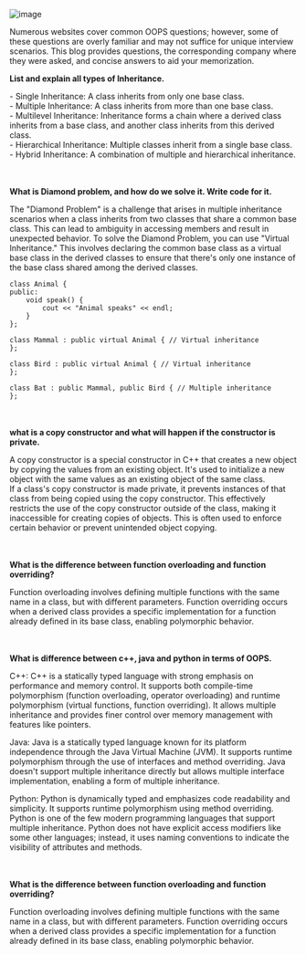 <!-- 
  "date" : "August 18, 2023",
  "title" : "OOPS interview questions",
  "desc" : "Numerous websites cover common OOPS questions; however, some of these questions are overly familiar and may not suffice for unique interview scenarios. This blog provides questions, the corresponding company where they were asked, and concise answers to aid your memorization.",
  "category" : "Core Subjects",
  "author" : ["Atanu Nayak"],
  "authorLink" : ["https://www.linkedin.com/in/atanu-nayak-profile/"],
  "authorImageLink" : ["https://avatars.githubusercontent.com/u/93304796?v=4"],
  "tags" : ["OOPS", "Core Subjects", "CS Fundamental", "Interview"],
  "url" : "OOPS-interview-questions",
  "titleSupport" : "OOPS Interview Questions"
 -->

![image](https://github.com/Nayaker/AlgoListed/assets/93304796/279a280a-4de6-4dea-b324-0e9b0b70d3fb)

Numerous websites cover common OOPS questions; however, some of these questions are overly familiar and may not suffice for unique interview scenarios. This blog provides questions, the corresponding company where they were asked, and concise answers to aid your memorization.

<b class="question"></b>
<div class="answer"></div>

<b class="question">List and explain all types of Inheritance.</b>
<div class="answer">
    - Single Inheritance: A class inherits from only one base class. </br>
    - Multiple Inheritance: A class inherits from more than one base class. </br>
    - Multilevel Inheritance: Inheritance forms a chain where a derived class inherits from a base class, and another class inherits from this derived class. </br>
    - Hierarchical Inheritance: Multiple classes inherit from a single base class. </br>
    - Hybrid Inheritance: A combination of multiple and hierarchical inheritance. </br>
</div>

</br></br>
<b class="question">
  What is Diamond problem, and how do we solve it. Write code for it.
</b>

<div class="answer">
  
  The "Diamond Problem" is a challenge that arises in multiple inheritance scenarios when a class inherits from two classes that share a common base class. This can lead to ambiguity in accessing members and result in unexpected behavior.
  To solve the Diamond Problem, you can use "Virtual Inheritance." This involves declaring the common base class as a virtual base class in the derived classes to ensure that there's only one instance of the base class shared among the derived classes.
 
  ```
  class Animal {
  public:
      void speak() {
          cout << "Animal speaks" << endl;
      }
  };
  
  class Mammal : public virtual Animal { // Virtual inheritance
  };
  
  class Bird : public virtual Animal { // Virtual inheritance
  };
  
  class Bat : public Mammal, public Bird { // Multiple inheritance
  };
  ```

</div>

</br></br>
<b class="question">
  what is a copy constructor and what will happen if the constructor is private.
</b>
<div class="answer">
A copy constructor is a special constructor in C++ that creates a new object by copying the values from an existing object. It's used to initialize a new object with the same values as an existing object of the same class. </br>
If a class's copy constructor is made private, it prevents instances of that class from being copied using the copy constructor. This effectively restricts the use of the copy constructor outside of the class, making it inaccessible for creating copies of objects. This is often used to enforce certain behavior or prevent unintended object copying.
</div>

</br></br>
<b class="question">
  What is the difference between function overloading and function overriding? 
</b>
<div class="answer">
Function overloading involves defining multiple functions with the same name in a class, but with different parameters. Function overriding occurs when a derived class provides a specific implementation for a function already defined in its base class, enabling polymorphic behavior.
</div>

</br></br>
<b class="question">
  What is difference between c++, java and python in terms of OOPS.
</b>
<div class="answer">
  <p>
    C++:
    C++ is a statically typed language with strong emphasis on performance and memory control.
    It supports both compile-time polymorphism (function overloading, operator overloading) and runtime polymorphism (virtual functions, function overriding).
    It allows multiple inheritance and provides finer control over memory management with features like pointers.
  </p>
  <p>
    Java:
    Java is a statically typed language known for its platform independence through the Java Virtual Machine (JVM).
    It supports runtime polymorphism through the use of interfaces and method overriding.
    Java doesn't support multiple inheritance directly but allows multiple interface implementation, enabling a form of multiple inheritance.
  </p>
  <p>
    Python:
    Python is dynamically typed and emphasizes code readability and simplicity.
    It supports runtime polymorphism using method overriding.
    Python is one of the few modern programming languages that support multiple inheritance.
    Python does not have explicit access modifiers like some other languages; instead, it uses naming conventions to indicate the visibility of attributes and methods.
  </p>
</div>

</br></br>
<b class="question">
  What is the difference between function overloading and function overriding? 
</b>
<div class="answer">
Function overloading involves defining multiple functions with the same name in a class, but with different parameters. Function overriding occurs when a derived class provides a specific implementation for a function already defined in its base class, enabling polymorphic behavior.
</div>


